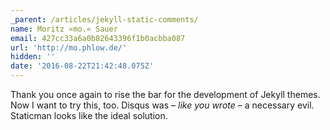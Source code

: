 ```yaml
---
_parent: /articles/jekyll-static-comments/
name: Moritz »mo.« Sauer
email: 427cc33a6a0b82643396f1b0acbba087
url: 'http://mo.phlow.de/'
hidden: ''
date: '2016-08-22T21:42:48.075Z'
---
```


Thank you once again to rise the bar for the development of Jekyll themes. Now I
want to try this, too. Disqus was – _like you wrote_ – a necessary evil.
Staticman looks like the ideal solution.
